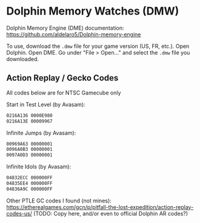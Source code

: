 # Dolphin Memory Watches (DMW)

Dolphin Memory Engine (DME) documentation: <https://github.com/aldelaro5/Dolphin-memory-engine>

To use, download the `.dmw` file for your game version (US, FR, etc.). Open Dolphin. Open DME. Go under "File > Open..." and select the `.dmw` file you downloaded.

## Action Replay / Gecko Codes

<!--
Finally found a guide that seems pretty complete for Action Replay codes.
It even explains how to deal with dynamic pointers, which is my current issue with Infinite Jump: https://www.reddit.com/r/learnprogramming/comments/6kqbcr/making_an_action_replay_code/
-->

All codes below are for NTSC Gamecube only

Start in Test Level (by Avasam):

```txt
0216A136 0000E980
0216A13E 00009967
```

Infinite Jumps (by Avasam):

```txt
00969A63 00000001
0096A0B3 00000001
0097A0D3 00000001
```

Infinite Idols (by Avasam):

```txt
04832ECC 000000FF
04835EE4 000000FF
04836A9C 000000FF
```

Other PTLE GC codes I found (not mines): <https://etherealgames.com/gcn/p/pitfall-the-lost-expedition/action-replay-codes-us/>
(TODO: Copy here, and/or even to official Dolphin AR codes?)
